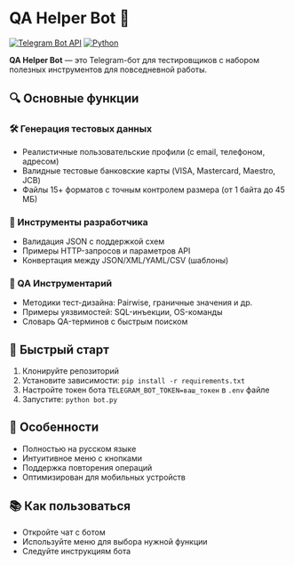
# QA Helper Bot 🤖

[![Telegram Bot API](https://img.shields.io/badge/Telegram%20Bot%20API-2.0-blue.svg)](https://core.telegram.org/bots/api)
[![Python](https://img.shields.io/badge/Python-3.9%2B-yellowgreen)](https://python.org)

**QA Helper Bot** — это Telegram-бот для тестировщиков с набором полезных инструментов для повседневной работы.

## 🔍 Основные функции

### 🛠️ Генерация тестовых данных
- Реалистичные пользовательские профили (с email, телефоном, адресом)
- Валидные тестовые банковские карты (VISA, Mastercard, Maestro, JCB)
- Файлы 15+ форматов с точным контролем размера (от 1 байта до 45 МБ)

### 🔧 Инструменты разработчика
- Валидация JSON с поддержкой схем
- Примеры HTTP-запросов и параметров API
- Конвертация между JSON/XML/YAML/CSV (шаблоны)

### 🧰 QA Инструментарий
- Методики тест-дизайна: Pairwise, граничные значения и др.
- Примеры уязвимостей: SQL-инъекции, OS-команды
- Словарь QA-терминов с быстрым поиском

## 🚀 Быстрый старт
1. Клонируйте репозиторий
2. Установите зависимости: `pip install -r requirements.txt`
3. Настройте токен бота `TELEGRAM_BOT_TOKEN=ваш_токен` в `.env` файле
4. Запустите: `python bot.py`

## 📌 Особенности
- Полностью на русском языке
- Интуитивное меню с кнопками
- Поддержка повторения операций
- Оптимизирован для мобильных устройств


## 📚 Как пользоваться
- Откройте чат с ботом
- Используйте меню для выбора нужной функции
- Следуйте инструкциям бота
